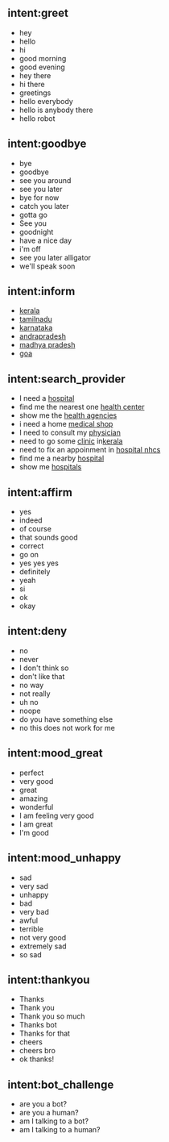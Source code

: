 ## intent:greet
- hey
- hello
- hi
- good morning
- good evening
- hey there
- hi there
- greetings
- hello everybody
- hello is anybody there
- hello robot

## intent:goodbye
- bye
- goodbye
- see you around
- see you later
- bye for now
- catch you later
- gotta go
- See you
- goodnight
- have a nice day
- i'm off
- see you later alligator
- we'll speak soon

## intent:inform
- [kerala](location)
- [tamilnadu](location)
- [karnataka](location)
- [andrapradesh](location)
- [madhya pradesh](location)
- [goa](location)

## intent:search_provider
- I need a [hospital](facility_type)
- find me the nearest one [health center](facility_type)
- show me the [health agencies](facility_type)
- i need a home [medical shop](facility_type)
- I need to consult my [physician](facility_type)
- need to go some [clinic](facility_type) in[kerala](location)
- need to fix an appoinment in [hospital nhcs](facility_type)
- find me a nearby [hospital](facility_type)
- show me [hospitals](facility_type)

## intent:affirm
- yes
- indeed
- of course
- that sounds good
- correct
- go on
- yes yes yes
- definitely
- yeah
- si
- ok
- okay

## intent:deny
- no
- never
- I don't think so
- don't like that
- no way
- not really
- uh no
- noope
- do you have something else
- no this does not work for me

## intent:mood_great
- perfect
- very good
- great
- amazing
- wonderful
- I am feeling very good
- I am great
- I'm good

## intent:mood_unhappy
- sad
- very sad
- unhappy
- bad
- very bad
- awful
- terrible
- not very good
- extremely sad
- so sad

## intent:thankyou
- Thanks
- Thank you
- Thank you so much
- Thanks bot
- Thanks for that
- cheers
- cheers bro
- ok thanks!

## intent:bot_challenge
- are you a bot?
- are you a human?
- am I talking to a bot?
- am I talking to a human?
